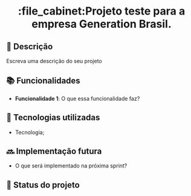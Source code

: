 
<h1 align="center">:file_cabinet:Projeto teste para a empresa Generation Brasil.</h1>

## :memo: Descrição
Escreva uma descrição do seu projeto

## :books: Funcionalidades
* <b>Funcionalidade 1</b>: O que essa funcionalidade faz?

## :wrench: Tecnologias utilizadas
* Tecnologia;

## :soon: Implementação futura
* O que será implementado na próxima sprint?


## :dart: Status do projeto

